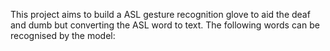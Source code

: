 This project aims to build a ASL gesture recognition glove to aid the deaf and dumb but converting the ASL word to text.
The following words can be recognised by the model: 


